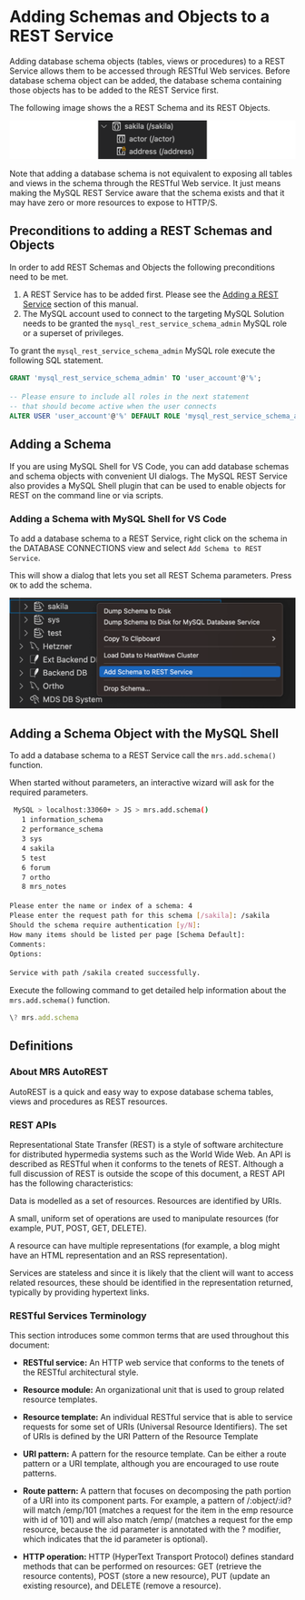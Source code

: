 <!-- Copyright (c) 2022, 2023, Oracle and/or its affiliates.

This program is free software; you can redistribute it and/or modify
it under the terms of the GNU General Public License, version 2.0,
as published by the Free Software Foundation.

This program is also distributed with certain software (including
but not limited to OpenSSL) that is licensed under separate terms, as
designated in a particular file or component or in included license
documentation.  The authors of MySQL hereby grant you an additional
permission to link the program and your derivative works with the
separately licensed software that they have included with MySQL.
This program is distributed in the hope that it will be useful,  but
WITHOUT ANY WARRANTY; without even the implied warranty of
MERCHANTABILITY or FITNESS FOR A PARTICULAR PURPOSE.  See
the GNU General Public License, version 2.0, for more details.

You should have received a copy of the GNU General Public License
along with this program; if not, write to the Free Software Foundation, Inc.,
51 Franklin St, Fifth Floor, Boston, MA 02110-1301 USA -->

# Adding Schemas and Objects to a REST Service

Adding database schema objects (tables, views or procedures) to a REST Service allows them to be accessed through RESTful Web services. Before database schema object can be added, the database schema containing those objects has to be added to the REST Service first.

The following image shows the a REST Schema and its REST Objects.

![REST Schema and its Objects](../images/vsc-mrs-schema-and-objects.png "REST Schema and its Objects")

Note that adding a database schema is not equivalent to exposing all tables and views in the schema through the RESTful Web service. It just means making the MySQL REST Service aware that the schema exists and that it may have zero or more resources to expose to HTTP/S.

## Preconditions to adding a REST Schemas and Objects

In order to add REST Schemas and Objects the following preconditions need to be met.

1. A REST Service has to be added first. Please see the [Adding a REST Service](#adding-a-rest-service) section of this manual.
2. The MySQL account used to connect to the targeting MySQL Solution needs to be granted the `mysql_rest_service_schema_admin` MySQL role or a superset of privileges.

To grant the `mysql_rest_service_schema_admin` MySQL role execute the following SQL statement.

```sql
GRANT 'mysql_rest_service_schema_admin' TO 'user_account'@'%';

-- Please ensure to include all roles in the next statement
-- that should become active when the user connects
ALTER USER 'user_account'@'%' DEFAULT ROLE 'mysql_rest_service_schema_admin';
```

## Adding a Schema

If you are using MySQL Shell for VS Code, you can add database schemas and schema objects with convenient UI dialogs. The MySQL REST Service also provides a MySQL Shell plugin that can be used to enable objects for REST on the command line or via scripts.

### Adding a Schema with MySQL Shell for VS Code

To add a database schema to a REST Service, right click on the schema in the DATABASE CONNECTIONS view and select `Add Schema to REST Service`.

This will show a dialog that lets you set all REST Schema parameters. Press `OK` to add the schema.

![Adding a REST Schema](../images/vsc-mrs-add-schema.png "Adding a REST Schema")

## Adding a Schema Object with the MySQL Shell

To add a database schema to a REST Service call the `mrs.add.schema()` function.

When started without parameters, an interactive wizard will ask for the required parameters.

```bash
 MySQL > localhost:33060+ > JS > mrs.add.schema()
   1 information_schema
   2 performance_schema
   3 sys
   4 sakila
   5 test
   6 forum
   7 ortho
   8 mrs_notes

Please enter the name or index of a schema: 4
Please enter the request path for this schema [/sakila]: /sakila
Should the schema require authentication [y/N]: 
How many items should be listed per page [Schema Default]: 
Comments: 
Options: 

Service with path /sakila created successfully.
```

Execute the following command to get detailed help information about the `mrs.add.schema()` function.

```js
\? mrs.add.schema
```

## Definitions

### About MRS AutoREST

AutoREST is a quick and easy way to expose database schema tables, views and procedures as REST resources.

### REST APIs

Representational State Transfer (REST) is a style of software architecture for distributed hypermedia systems such as the World Wide Web. An API is described as RESTful when it conforms to the tenets of REST. Although a full discussion of REST is outside the scope of this document, a REST API has the following characteristics:

Data is modelled as a set of resources. Resources are identified by URIs.

A small, uniform set of operations are used to manipulate resources (for example, PUT, POST, GET, DELETE).

A resource can have multiple representations (for example, a blog might have an HTML representation and an RSS representation).

Services are stateless and since it is likely that the client will want to access related resources, these should be identified in the representation returned, typically by providing hypertext links.

### RESTful Services Terminology

This section introduces some common terms that are used throughout this document:

- __RESTful service:__ An HTTP web service that conforms to the tenets of the RESTful architectural style.

- __Resource module:__ An organizational unit that is used to group related resource templates.

- __Resource template:__ An individual RESTful service that is able to service requests for some set of URIs (Universal Resource Identifiers). The set of URIs is defined by the URI Pattern of the Resource Template

- __URI pattern:__ A pattern for the resource template. Can be either a route pattern or a URI template, although you are encouraged to use route patterns.

- __Route pattern:__ A pattern that focuses on decomposing the path portion of a URI into its component parts. For example, a pattern of /:object/:id? will match /emp/101 (matches a request for the item in the emp resource with id of 101) and will also match /emp/ (matches a request for the emp resource, because the :id parameter is annotated with the ? modifier, which indicates that the id parameter is optional).

- __HTTP operation:__ HTTP (HyperText Transport Protocol) defines standard methods that can be performed on resources: GET (retrieve the resource contents), POST (store a new resource), PUT (update an existing resource), and DELETE (remove a resource).
